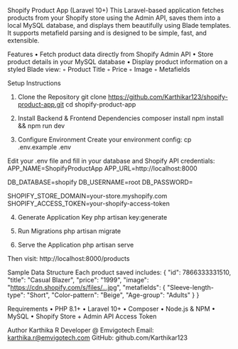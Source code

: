 Shopify Product App (Laravel 10+)
This Laravel-based application fetches products from your Shopify store using the Admin API, saves them into a local MySQL database, and displays them beautifully using Blade templates. It supports metafield parsing and is designed to be simple, fast, and extensible.

Features
    • Fetch product data directly from Shopify Admin API
    • Store product details in your MySQL database
    • Display product information on a styled Blade view:
        ◦ Product Title
        ◦ Price
        ◦ Image
        ◦ Metafields 

Setup Instructions
1. Clone the Repository
git clone https://github.com/Karthikar123/shopify-product-app.git
cd shopify-product-app

2. Install Backend & Frontend Dependencies
composer install
npm install && npm run dev

3. Configure Environment
Create your environment config:
cp .env.example .env

Edit your .env file and fill in your database and Shopify API credentials:
APP_NAME=ShopifyProductApp
APP_URL=http://localhost:8000

DB_DATABASE=shopify
DB_USERNAME=root
DB_PASSWORD=

SHOPIFY_STORE_DOMAIN=your-store.myshopify.com
SHOPIFY_ACCESS_TOKEN=your-shopify-access-token

4. Generate Application Key
php artisan key:generate

5. Run Migrations
php artisan migrate

6. Serve the Application
php artisan serve

Then visit:
http://localhost:8000/products



Sample Data Structure
Each product saved includes:
{
"id": 7866333331510,
"title": "Casual Blazer",
"price": "1999",
"image": "https://cdn.shopify.com/s/files/...jpg",
"metafields": {
"Sleeve-length-type": "Short",
"Color-pattern": "Beige",
"Age-group": "Adults"
}
}


Requirements
    • PHP 8.1+
    • Laravel 10+
    • Composer
    • Node.js & NPM
    • MySQL
    • Shopify Store + Admin API Access Token

Author
Karthika R
Developer @ Emvigotech
Email: karthika.r@emvigotech.com
GitHub: github.com/Karthikar123



